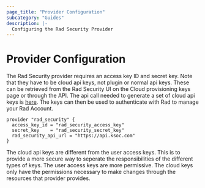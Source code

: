 ```yaml
---
page_title: "Provider Configuration"
subcategory: "Guides"
description: |-
  Configuring the Rad Security Provider
---
```


# Provider Configuration

The Rad Security provider requires an access key ID and secret key. Note that they have to be cloud api keys, not plugin or normal api keys. These can be retrieved from the Rad Security UI on the Cloud provisioning keys page or through the API. The api call needed to generate a set of cloud api keys is [here](https://docs.rad.security/reference/post_accounts-access-keys). The keys can then be used to authenticate with Rad to manage your Rad Account.

```hcl
provider "rad_security" {
  access_key_id = "rad_security_access_key"
  secret_key    = "rad_security_secret_key"
  rad_security_api_url = "https://api.ksoc.com"
}
```

The cloud api keys are different from the user access keys. This is to provide a more secure way to seperate the responsibilities of the different types of keys. The user access keys are more permissive. The cloud keys only have the permissions necessary to make changes through the resources that provider provides.
